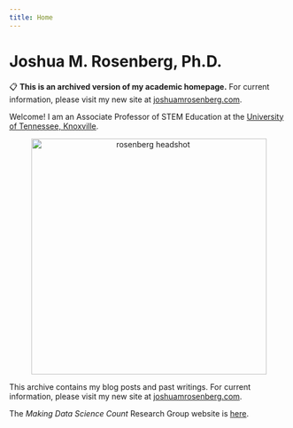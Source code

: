 ```yaml
---
title: Home
---
```


# Joshua M. Rosenberg, Ph.D.

<div class="archive-notice">
📋 <strong>This is an archived version of my academic homepage.</strong> For current information, please visit my new site at <a href="https://joshuamrosenberg.com/">joshuamrosenberg.com</a>.
</div>

Welcome! I am an Associate Professor of STEM Education at the [University of Tennessee, Knoxville](http://utk.edu/). 

<div style="text-align: center;">
  <img src="images/rosenberg-headshot-utk-2024.jpeg" alt="rosenberg headshot" style="width: 425px;" align = "center;">
</div>

This archive contains my blog posts and past writings. For current information, please visit my new site at [joshuamrosenberg.com](https://joshuamrosenberg.com/).

The *Making Data Science Count* Research Group website is [here](https://makingdatasciencecount.com).
